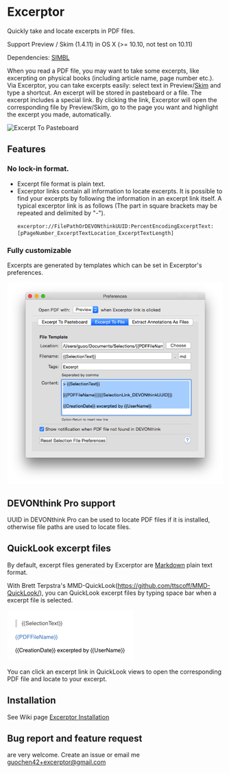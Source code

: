 # Excerptor

Quickly take and locate excerpts in PDF files.

Support Preview / Skim (1.4.11) in OS X (>= 10.10, not test on 10.11)

Dependencies: [SIMBL](http://www.culater.net/software/SIMBL/SIMBL.php)

When you read a PDF file, you may want to take some excerpts, like excerpting on physical books (including article name, page number etc.). Via Excerptor, you can take excerpts easily: select text in Preview/[Skim](http://skim-app.sourceforge.net) and type a shortcut. An excerpt will be stored in pasteboard or a file. The excerpt includes a special link. By clicking the link, Excerptor will open the corresponding file by Preview/Skim, go to the page you want and highlight the excerpt you made, automatically.

![Excerpt To Pasteboard](https://github.com/guoc/excerptor/raw/master/screenshots/excerpt_to_pasteboard.gif)

## Features

### No lock-in format.

* Excerpt file format is plain text.
* Excerptor links contain all information to locate excerpts. It is possible to find your excerpts by following the information in an excerpt link itself.
A typical excerptor link is as follows (The part in square brackets may be repeated and delimited by "-").
  ```
  excerptor://FilePathOrDEVONthinkUUID:PercentEncodingExcerptText:[pPageNumber_ExcerptTextLocation_ExcerptTextLength]
  ```

### Fully customizable

Excerpts are generated by templates which can be set in Excerptor's preferences.

![Excerptor Preferences](screenshots/preferences.png)

## DEVONthink Pro support

UUID in DEVONthink Pro can be used to locate PDF files if it is installed, otherwise file paths are used to locate files.

## QuickLook excerpt files

By default, excerpt files generated by Excerptor are [Markdown](http://daringfireball.net/projects/markdown/) plain text format.

With Brett Terpstra's MMD-QuickLook(https://github.com/ttscoff/MMD-QuickLook/), you can QuickLook excerpt files by typing space bar when a excerpt file is selected.

![MMD-QuickLook](screenshots/mmd_quicklook.png)

You can click an excerpt link in QuickLook views to open the corresponding PDF file and locate to your excerpt.

## Installation

See Wiki page [Excerptor Installation](https://github.com/guoc/excerptor/wiki/Excerptor-Installation)

## Bug report and feature request
are very welcome. Create an issue or email me guochen42+excerptor@gmail.com
